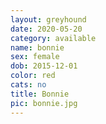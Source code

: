 ```yaml
---
layout: greyhound
date: 2020-05-20
category: available
name: bonnie
sex: female
dob: 2015-12-01
color: red
cats: no
title: Bonnie
pic: bonnie.jpg
---
```


